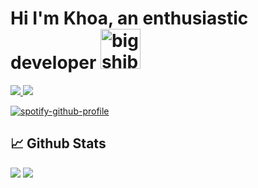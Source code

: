 # Hi I'm Khoa, an enthusiastic developer <img src="https://cdn3.emoji.gg/emojis/7087-bigshibaspin.gif" width="64px" height="64px" alt="bigshibaspin">

<a href=https://www.linkedin.com/in/cong-khoa-huynh-827977187/> <img src="https://img.shields.io/badge/-LinkedIn-0e76a8?style=plastic&logo=linkedIn"> </a> <img src="https://img.shields.io/badge/Profile%20views%20-1%2C699-blue">

[![spotify-github-profile](https://spotify-github-profile.vercel.app/api/view?uid=21qav3rftvrqw42wh5c2pz63q&cover_image=true&theme=novatorem&show_offline=false&background_color=121212&bar_color=2ca928&bar_color_cover=false)](https://github.com/kittinan/spotify-github-profile)

## 📈 Github Stats

<img src="https://github-readme-stats.vercel.app/api?username=inferno332&theme=radical&show_icons=true&count_private=true">

<img src="https://github-readme-stats.vercel.app/api/top-langs/?username=inferno332&theme=radical&layout=compact&langs_count=5">
 
